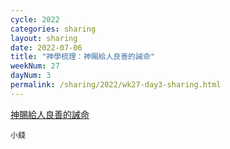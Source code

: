 ```yaml
---
cycle: 2022
categories: sharing
layout: sharing
date: 2022-07-06
title: "神學梳理：神賜給人良善的誡命"
weekNum: 27
dayNum: 3
permalink: /sharing/2022/wk27-day3-sharing.html
---
```


[神賜給人良善的誡命](https://eccseattle.github.io/media/sharing/2022/wk027/2022-07-06-bin.m4a)

`小錢`
